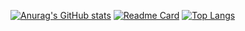[![Anurag's GitHub stats](https://github-readme-stats.vercel.app/api?username=MariiaS3&hide=prs&show_icons=true&theme=aura)](https://github.com/MariiaS3/MariiaS3)
[![Readme Card](https://github-readme-stats.vercel.app/api/pin/?username=MariiaS3&repo=MariiaS3&theme=aura)](https://github.com/MariiaS3/MariiaS3)
[![Top Langs](https://github-readme-stats.vercel.app/api/top-langs/?username=MariiaS3&theme=aura)](https://github.com/MariiaS3/MariiaS3)

